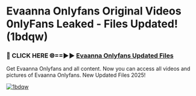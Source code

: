 # Evaanna Onlyfans Original Videos 0nlyFans Leaked - Files Updated! (1bdqw)

<h3>🔴 CLICK HERE 🌐==►► <a href="https://tinyurl.com/ehrbuxhb" rel="nofollow">Evaanna Onlyfans Updated Files</a></h3>

Get Evaanna Onlyfans and all content. Now you can access all videos and pictures of Evaanna Onlyfans. New Updated Files 2025!

[![1bdqw](https://i.imgur.com/lVYEuWS.gif)](https://tinyurl.com/ehrbuxhb)
